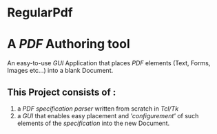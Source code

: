 # RegularPdf
# A *PDF* Authoring tool

An easy-to-use *GUI* Application that places *PDF* elements (Text, Forms, Images etc...) into a blank Document.

## This Project consists of :

1) a *PDF specification* *parser* written from scratch in *Tcl/Tk*
2) a *GUI* that enables easy placement and *'configurement'* of such elements of the *specification* into the new Document.
